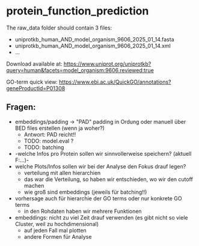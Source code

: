 # protein_function_prediction

The raw_data folder should contain 3 files:
- uniprotkb_human_AND_model_organism_9606_2025_01_14.fasta
- uniprotkb_human_AND_model_organism_9606_2025_01_14.xml
- ...

Download available at: https://www.uniprot.org/uniprotkb?query=human&facets=model_organism:9606,reviewed:true


GO-term quick view: https://www.ebi.ac.uk/QuickGO/annotations?geneProductId=P01308

## Fragen:
- embeddings/padding -> "PAD" padding in Ordung oder manuell über BED files erstellen (wenn ja woher?)
  - Antwort: PAD reicht!!
  - TODO: model.eval ?
  - TODO: batching
- -welche Infos pro Protein sollen wir sinnvollerweise speichern? (aktuell F:...)-
- welche Plots/Infos sollen wir bei der Analyse den Fokus drauf legen?
  - verteilung mit allen hierarchien
  - das war die Verteilung, so haben wir entschieden, wo wir den cutoff machen
  - wie groß sind embeddings (jeweils für batching!!)
- vorhersage auch für hierarchie der GO terms oder nur konkrete GO terms
  - in den Rohdaten haben wir mehrere Funktionen
- embeddings: nicht zu viel Zeit drauf verwenden (es gibt nicht so viele Cluster, weil zu hochdimensional)
  - auf jeden Fall mal plotten
  - andere Formen für Analyse